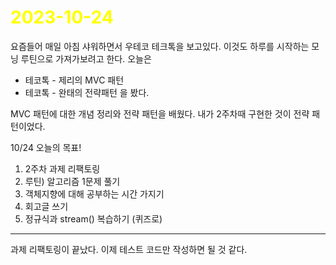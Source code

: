 # <span style="color:yellow">2023-10-24</span>
요즘들어 매일 아침 샤워하면서 우테코 테크톡을 보고있다.
이것도 하루를 시작하는 모닝 루틴으로 가져가보려고 한다.
오늘은
- 테코톡 - 제리의 MVC 패턴
- 테코톡 - 완태의 전략패턴
을 봤다.

MVC 패턴에 대한 개념 정리와 전략 패턴을 배웠다. 내가 2주차때 구현한 것이 전략 패턴이었다.


10/24 오늘의 목표!

1. 2주차 과제 리팩토링
2. 루틴) 알고리즘 1문제 풀기
3. 객체지향에 대해 공부하는 시간 가지기
4. 회고글 쓰기
5. 정규식과 stream() 복습하기 (퀴즈로)



- - -


과제 리팩토링이 끝났다.
이제 테스트 코드만 작성하면 될 것 같다.

